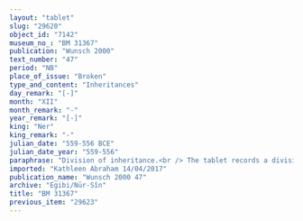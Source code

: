 ```yaml
---
layout: "tablet"
slug: "29620"
object_id: "7142"
museum_no_: "BM 31367"
publication: "Wunsch 2000"
text_number: "47"
period: "NB"
place_of_issue: "Broken"
type_and_content: "Inheritances"
day_remark: "[-]"
month: "XII"
month_remark: "-"
year_remark: "[-]"
king: "Ner"
king_remark: "-"
julian_date: "559-556 BCE"
julian_date_year: "559-556"
paraphrase: "Division of inheritance.<br /> The tablet records a division of inheritance among members of the I&scaron;paru family.<br /> <strong>A </strong>takes possession (<em>ṣabātu</em>) of a property whose details are largely lost in the initial lacuna. His younger brothers <strong>B<sub>1</sub></strong> and <strong>B<sub>2</sub></strong> take possession (<em>ṣabātu</em>) of x+1/2 square cubits of a surface area which is located near <strong>C</strong>&rsquo;s property. Then, the text lists the agreement related to the settlements (<em>ālu</em>) that are located on the inherited land: <strong>B<sub>1</sub></strong> owns (<em>dagālu</em>) the houses in which <strong>D<sub>1</sub></strong> and <strong>D<sub>2</sub></strong> live, according to his share (<em>kūm zittī&scaron;u</em>). <strong>B<sub>2</sub></strong> owns (<em>dagālu</em>) the house in which <strong>A</strong> lives, according to his share (<em>kūm zittī&scaron;u</em>). Each one of them will pay (lit. &ldquo;give&rdquo;, <em>nadānu</em>) for the maintenance costs (<em>kurummatu</em>) of their mother <strong><sup>f</sup>E</strong>, according to her share (<em>ak&icirc; zittī&scaron;u</em>). <strong><sup>f</sup>F</strong>, a female slave, belongs to (<em>dagālu </em>N) the older brother <strong>A</strong>, according to his share (<em>kūm zittī&scaron;u</em>). <strong>G </strong>belongs to the younger brothers <strong>B<sub>1</sub></strong> and <strong>B<sub>2</sub></strong>, according to their share (<em>kūm zittī&scaron;unu</em>). After the real estate and slaves, the document records shares related to a prebend, but due to the synthetical nature of the text it is not possible to infer to which specific prebendary activity it refers. It is stated that <strong>A</strong> owns (<em>dagālu</em>) one half day &ldquo;of Sippar&rdquo;, while the two younger brothers <strong>B<sub>1</sub></strong> and <strong>B<sub>2</sub></strong> own (<em>dagālu</em>) the other half. All the brothers will pay in full (<em>eṭēru</em> D), in equal amounts (<em>ahātu</em>), for the <em>nishu</em>-expenses (<em>nishu</em>) and credits (<em>ra&scaron;&ucirc;tu</em>) owed by their father; they will also share equally in their father&rsquo;s <em>nishu-</em>income that is still outstanding (<em>sūqu</em>, lit. &quot;in the market&quot;). The two younger sons are entitled to equal shares (<em>ahātu</em>) in arable land (<em>zēru</em>), whose details are not clear (wr. 3(PI)<sup>?</sup> TUK<sup>?</sup>-<em>i&aacute;</em>) and that is (possibly) adjacent to <strong>H</strong>&rsquo;s property. Each one takes possession (<em>arādu</em>, see CAD A/2 s.v. A 1a 10&rsquo;) of the front side of their shares (of land), going down until the dam (<em>makall&ucirc;</em>) of the <em>han&scaron;&ucirc;</em>-land. The text ends invoking a curse on whoever will change the words written in the document. Names of 5 witnesses and the scribe.<br /> &nbsp;<br /> <strong>A</strong> = Rēmūt-Gula/Etellu//I&scaron;pāru; <strong>B<sub>1</sub></strong> = Nab&ucirc;-ēṭir-nap&scaron;āti/Etellu//I&scaron;pāru, brother of <strong>A</strong>; <strong>B<sub>2</sub></strong> = Mu&scaron;ēzib-Marduk/Etellu//I&scaron;pāru, brother of <strong>A</strong>; <strong>C</strong> = Mu&scaron;ēzib-Marduk/Kudurru//I&scaron;pāru; <strong>D<sub>1</sub></strong> = Madān-ahu-iddin; <strong>D<sub>2</sub></strong> = &Scaron;ama&scaron;-uballiṭ; <strong><sup>f</sup>E</strong> = <sup>f</sup>Karibtu, mother of <strong>A</strong>, <strong>B<sub>1</sub></strong> and <strong>B<sub>2</sub></strong>; <strong><sup>f</sup>F</strong> = <sup>f</sup>Bazītu, slave of <strong><sup>f</sup>E</strong>; <strong>G</strong> = Libluṭ; <strong>H</strong> = Nā&#39;id-Marduk"
imported: "Kathleen Abraham 14/04/2017"
publication_name: "Wunsch 2000 47"
archive: "Egibi/Nūr-Sîn"
title: "BM 31367"
previous_item: "29623"
---
```

